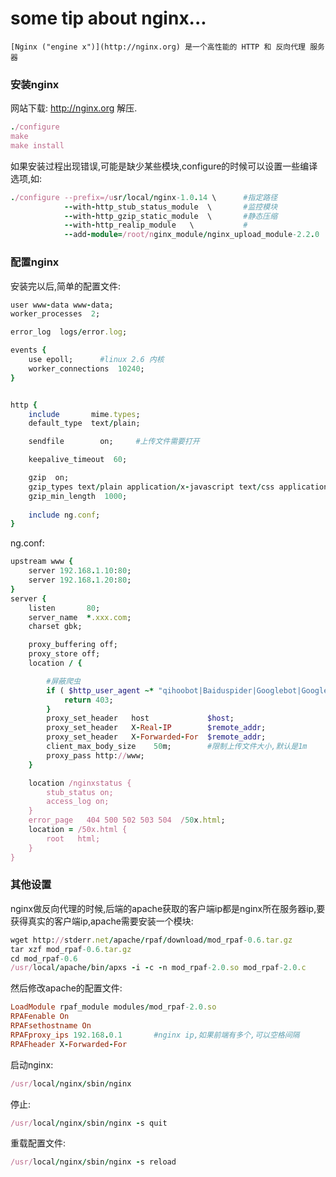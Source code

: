 # some tip about nginx...

    [Nginx ("engine x")](http://nginx.org) 是一个高性能的 HTTP 和 反向代理 服务器


### 安装nginx

网站下载: http://nginx.org 解压.

```ruby
./configure
make
make install
```

如果安装过程出现错误,可能是缺少某些模块,configure的时候可以设置一些编译选项,如:

```ruby
./configure --prefix=/usr/local/nginx-1.0.14 \      #指定路径
            --with-http_stub_status_module  \       #监控模块
            --with-http_gzip_static_module  \       #静态压缩
            --with-http_realip_module   \           #
            --add-module=/root/nginx_module/nginx_upload_module-2.2.0   #第三方模块 上传处理
```
### 配置nginx

安装完以后,简单的配置文件:

```ruby
user www-data www-data;
worker_processes  2;

error_log  logs/error.log;

events {
    use epoll;      #linux 2.6 内核
    worker_connections  10240;
}


http {
    include       mime.types;
    default_type  text/plain;

    sendfile        on;     #上传文件需要打开

    keepalive_timeout  60;

    gzip  on;
    gzip_types text/plain application/x-javascript text/css application/xml;
    gzip_min_length  1000;
 
    include ng.conf;
}
```
ng.conf:

```ruby
upstream www {
    server 192.168.1.10:80;
    server 192.168.1.20:80;
}
server {
    listen       80;
    server_name  *.xxx.com;
    charset gbk;

    proxy_buffering off;
    proxy_store off;
    location / {

        #屏蔽爬虫
        if ( $http_user_agent ~* "qihoobot|Baiduspider|Googlebot|Googlebot-Mobile|Googlebot-Image|Mediapartners-Google|Adsbot-Google|Feedfetcher-Google|Yahoo! Slurp|Yahoo! Slurp China|YoudaoBot|Sosospider|Sogou spider|Sogou web spider|MSNBot|ia_archiver|Tomato Bot") {
            return 403;
        }
        proxy_set_header   host             $host;
        proxy_set_header   X-Real-IP        $remote_addr;
        proxy_set_header   X-Forwarded-For  $remote_addr;
        client_max_body_size    50m;        #限制上传文件大小,默认是1m
        proxy_pass http://www;
    }

    location /nginxstatus {
        stub_status on;
        access_log on;
    }
    error_page   404 500 502 503 504  /50x.html;
    location = /50x.html {
        root   html;
    }
}
```

### 其他设置

nginx做反向代理的时候,后端的apache获取的客户端ip都是nginx所在服务器ip,要获得真实的客户端ip,apache需要安装一个模块:

```ruby
wget http://stderr.net/apache/rpaf/download/mod_rpaf-0.6.tar.gz
tar xzf mod_rpaf-0.6.tar.gz
cd mod_rpaf-0.6
/usr/local/apache/bin/apxs -i -c -n mod_rpaf-2.0.so mod_rpaf-2.0.c
```
然后修改apache的配置文件:

```ruby
LoadModule rpaf_module modules/mod_rpaf-2.0.so
RPAFenable On
RPAFsethostname On
RPAFproxy_ips 192.168.0.1       #nginx ip,如果前端有多个,可以空格间隔
RPAFheader X-Forwarded-For
```
启动nginx:

```ruby
/usr/local/nginx/sbin/nginx
```

停止:

```ruby
/usr/local/nginx/sbin/nginx -s quit
```

重载配置文件:

```ruby
/usr/local/nginx/sbin/nginx -s reload
```




